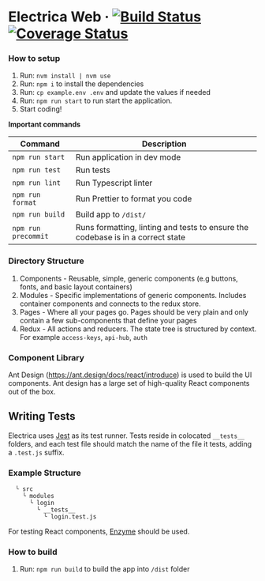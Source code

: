 # Electrica Web &middot; [![Build Status](https://travis-ci.com/electricaio/web.svg?token=FMUmapqayPyMpo7S8j31&branch=master)](https://travis-ci.com/electricaio/web) [![Coverage Status](https://coveralls.io/repos/github/electricaio/web/badge.svg?branch=master&t=PqO7AE)](https://coveralls.io/github/electricaio/web?branch=master)

### How to setup

1. Run: `nvm install | nvm use`
1. Run: `npm i` to install the dependencies
1. Run: `cp example.env .env` and update the values if needed
1. Run: `npm run start` to run start the application.
1. Start coding!

**Important commands**

Command | Description
--- | ---
`npm run start` | Run application in dev mode
`npm run test` | Run tests
`npm run lint` | Run Typescript linter
`npm run format` | Run Prettier to format you code
`npm run build` | Build app to `/dist/`
`npm run precommit` | Runs formatting, linting and tests to ensure the codebase is in a correct state

### Directory Structure

1. Components - Reusable, simple, generic components (e.g buttons, fonts, and basic layout containers)
1. Modules - Specific implementations of generic components. Includes container components and connects to the redux store.
1. Pages - Where all your pages go. Pages should be very plain and only contain a few sub-components that define your pages
1. Redux - All actions and reducers. The state tree is structured by context. For example `access-keys`, `api-hub`, `auth`

### Component Library

Ant Design (https://ant.design/docs/react/introduce) is used to build the UI components. Ant design has a large set of high-quality React components out of the box.

## Writing Tests

Electrica uses [Jest](https://facebook.github.io/jest/) as its test runner. Tests reside in colocated `__tests__` folders, and each test file
should match the name of the file it tests, adding a `.test.js` suffix.

### Example Structure

```
  ╰ src
    ╰ modules
      ╰ login
        ╰ __tests__
          ╰ login.test.js
```

For testing React components, [Enzyme](http://airbnb.io/enzyme/) should be used.

### How to build

1. Run: `npm run build` to build the app into `/dist` folder
